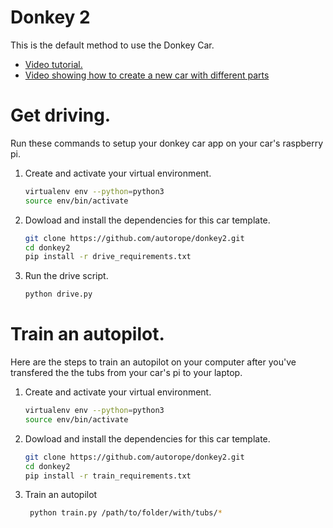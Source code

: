 # Donkey 2

This is the default method to use the Donkey Car. 

* [Video tutorial.](https://www.youtube.com/watch?v=NGTbzfx7aL4&feature=youtu.be)
* [Video showing how to create a new car with different parts](https://www.youtube.com/watch?v=xqASPxPpkw0&t=91s)


# Get driving.

Run these commands to setup your donkey car app on your car's raspberry pi.

1. Create and activate your virtual environment.
   ```bash
   virtualenv env --python=python3
   source env/bin/activate
   ```

2. Dowload and install the dependencies for this car template.
   ```bash
   git clone https://github.com/autorope/donkey2.git
   cd donkey2
   pip install -r drive_requirements.txt
   ```
   
3. Run the drive script.
   ```bash 
   python drive.py
   ```


# Train an autopilot.

Here are the steps to train an autopilot on your computer after you've transfered the
the tubs from your car's pi to your laptop. 


1. Create and activate your virtual environment.
   ```bash
   virtualenv env --python=python3
   source env/bin/activate
   ```

2. Dowload and install the dependencies for this car template.
   ```bash
   git clone https://github.com/autorope/donkey2.git
   cd donkey2
   pip install -r train_requirements.txt
   ```

3. Train an autopilot
   ```bash
    python train.py /path/to/folder/with/tubs/*
    ```
